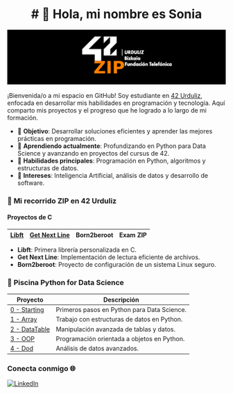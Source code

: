 <div align="center">
  <h1 align="center"># 👋 Hola, mi nombre es Sonia</h1>
</div>

![Banner de 42 zip](./imagenes/42ZIP_urduliz.png)

¡Bienvenida/o a mi espacio en GitHub! Soy estudiante en [42 Urduliz](https://www.42urduliz.com/), enfocada en desarrollar mis habilidades en programación y tecnología. Aquí comparto mis proyectos y el progreso que he logrado a lo largo de mi formación.  

- 🎯 **Objetivo**: Desarrollar soluciones eficientes y aprender las mejores prácticas en programación.
- 🌱 **Aprendiendo actualmente**: Profundizando en Python para Data Science y avanzando en proyectos del cursus de 42.
- 🔧 **Habilidades principales**: Programación en Python, algoritmos y estructuras de datos.
- 🚀 **Intereses**: Inteligencia Artificial, análisis de datos y desarrollo de software.


### 🚀 **Mi recorrido ZIP en 42 Urduliz**


#### Proyectos de C
| [Libft](https://github.com/svarelavila/LIBFT) | [Get Next Line](https://github.com/svarelavila/get_next_line) | Born2beroot | Exam ZIP
|---|---|---|---|

- **Libft**: Primera librería personalizada en C.
- **Get Next Line**: Implementación de lectura eficiente de archivos.
- **Born2beroot**: Proyecto de configuración de un sistema Linux seguro.

<!--
#### 🐍 Proyectos de la Piscina Python for Data Science
[0 - Starting ](https://github.com/svilavarela/Python-for-datascience_Starting)| [1 - Array](https://github.com/svilavarela/Python-for-datascience_Array)| [2 - DataTable](https://github.com/svarelavila/Datascience-DataTable) | [3 - OOP](https://github.com/svarelavila/Datascience-OOP) | [4 - Dod](https://github.com/svarelavila/Datascience-Dod) |
|---|---|---|---|---|

- **Starting**: Primeros pasos en Python para Data Science.
- **Array**: Trabajo con estructuras de datos en Python.
- **DataTable**: Manipulación avanzada de tablas y datos.
- **OOP**: Programación orientada a objetos en Python.
- **Dod**: Análisis de datos avanzados.
-->
### 🐍 **Piscina Python for Data Science**

| **Proyecto** | **Descripción** |
|--------------|------------------|
| [0 - Starting](https://github.com/svilavarela/Python-for-datascience_Starting) | Primeros pasos en Python para Data Science. |
| [1 - Array](https://github.com/svilavarela/Python-for-datascience_Array) | Trabajo con estructuras de datos en Python. |
| [2 - DataTable](https://github.com/svarelavila/Datascience-DataTable) | Manipulación avanzada de tablas y datos. |
| [3 - OOP](https://github.com/svarelavila/Datascience-OOP) | Programación orientada a objetos en Python. |
| [4 - Dod](https://github.com/svarelavila/Datascience-Dod) | Análisis de datos avanzados. |


### Conecta conmigo 🌐  
[![LinkedIn](https://img.shields.io/badge/LinkedIn-Perfil%20Profesional-blue?style=flat&logo=linkedin)](www.linkedin.com/in/soniavarelavila)



<!--
**svilavarela/svilavarela** is a ✨ _special_ ✨ repository because its `README.md` (this file) appears on your GitHub profile.

Here are some ideas to get you started:

- 🔭 I’m currently working on ...
- 🌱 I’m currently learning ...
- 👯 I’m looking to collaborate on ...
- 🤔 I’m looking for help with ...
- 💬 Ask me about ...
- 📫 How to reach me: ...
- 😄 Pronouns: ...
- ⚡ Fun fact: ...
-->

